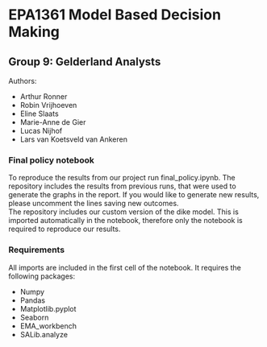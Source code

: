 # EPA1361 Model Based Decision Making
## Group 9: Gelderland Analysts
Authors:
- Arthur Ronner
- Robin Vrijhoeven
- Eline Slaats
- Marie-Anne de Gier
- Lucas Nijhof
- Lars van Koetsveld van Ankeren

### Final policy notebook
To reproduce the results from our project run final_policy.ipynb. 
The repository includes the results from previous runs, that were used to generate the graphs in the report. 
If you would like to generate new results, please uncomment the lines saving new outcomes.   
The repository includes our custom version of the dike model. This is imported automatically in the notebook, therefore only the notebook is required to reproduce our results. 

### Requirements
All imports are included in the first cell of the notebook. It requires the following packages:
- Numpy 
- Pandas
- Matplotlib.pyplot
- Seaborn 
- EMA_workbench
- SALib.analyze
